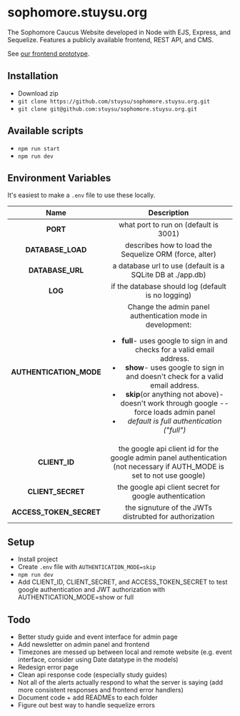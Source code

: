 # sophomore.stuysu.org

The Sophomore Caucus Website developed in Node with EJS, Express, and Sequelize. Features a publicly available frontend, REST API, and CMS.

See [our frontend prototype](https://github.com/pserb/sophsu-web).

## Installation

* Download zip
* `git clone https://github.com/stuysu/sophomore.stuysu.org.git`
* `git clone git@github.com:stuysu/sophomore.stuysu.org.git`

## Available scripts

* `npm run start`
* `npm run dev`

## Environment Variables

It's easiest to make a `.env` file to use these locally.

| Name | Description |
|:----:|:-----------:|
| **PORT** | what port to run on (default is 3001) |
| **DATABASE_LOAD** | describes how to load the Sequelize ORM (force, alter) |
| **DATABASE_URL** | a database url to use (default is a SQLite DB at ./app.db) |
| **LOG** | if the database should log (default is no logging) |
| **AUTHENTICATION_MODE**| Change the admin panel authentication mode in development: <ul><li><b>full</b>- uses google to sign in and checks for a valid email address.</li><li><b>show</b>- uses google to sign in and doesn't check for a valid email address.</li><li><b>skip</b>(or anything not above)- doesn't work through google -- force loads admin panel</li><li><i>default is full authentication ("full")</i></li></ul> |
| **CLIENT_ID** | the google api client id for the google admin panel authentication (not necessary if AUTH_MODE is set to not use google) |
| **CLIENT_SECRET**| the google api client secret for google authentication |
| **ACCESS_TOKEN_SECRET** | the signuture of the JWTs distrubted for authorization |

## Setup

* Install project
* Create `.env` file with `AUTHENTICATION_MODE=skip`
* `npm run dev`
* Add CLIENT_ID, CLIENT_SECRET, and ACCESS_TOKEN_SECRET to test google authentication and JWT authorization with AUTHENTICATION_MODE=show or full

## Todo

* Better study guide and event interface for admin page
* Add newsletter on admin panel and frontend
* Timezones are messed up between local and remote website (e.g. event interface, consider using Date datatype in the models)
* Redesign error page
* Clean api response code (especially study guides)
* Not all of the alerts actually respond to what the server is saying (add more consistent responses and frontend error handlers)
* Document code + add READMEs to each folder
* Figure out best way to handle sequelize errors
